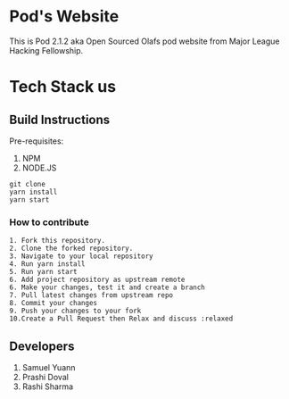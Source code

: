 # Pod's Website

This is Pod 2.1.2 aka Open Sourced Olafs pod website from Major League Hacking Fellowship.  

# Tech Stack us


## Build Instructions
  
  Pre-requisites: 
  1. NPM
  2. NODE.JS
  
  ```
git clone  
yarn install
yarn start
```
  
 ### How to contribute
 
 ```
1. Fork this repository.
2. Clone the forked repository.
3. Navigate to your local repository
4. Run yarn install
5. Run yarn start
6. Add project repository as upstream remote
6. Make your changes, test it and create a branch 
7. Pull latest changes from upstream repo
8. Commit your changes
9. Push your changes to your fork
10.Create a Pull Request then Relax and discuss :relaxed
```


## Developers

1. Samuel Yuann
2. Prashi Doval
3. Rashi Sharma
